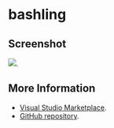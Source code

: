 # bashling



## Screenshot
![](https://raw.githubusercontent.com/gerane/VSCodeThemes/master/gerane.Theme-bashling/screenshot.PNG).


## More Information
* [Visual Studio Marketplace](https://marketplace.visualstudio.com/items/gerane.Theme-bashling).
* [GitHub repository](https://github.com/gerane/VSCodeThemes).
